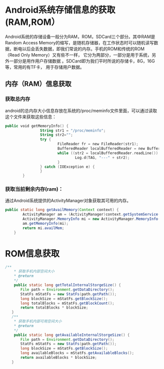 Android系统存储信息的获取(RAM,ROM）
===================================

Android系统的存储设备一般分为RAM，ROM，SDCard三个部分。其中RAM是Random Access Memory的缩写，是随机存储器，在工作状态时可以随机读写数据，断电以后会丢失数据，即我们常说的内存。手机的ROM和传统的ROM（Read Only Memory）又有些不一样， 它分为两部分，一部分是用于系统，另外一部分是用作用户存储数据 。SDCard即为我们平时所说的存储卡，8G，16G等，常用的有TF卡， 用于存储用户数据。

## 内存（RAM）信息获取

### 获取总内存

android的总内存大小信息存放在系统的/proc/meminfo文件里面，可以通过读取这个文件来获取这些信息：

```kotlin
public void getMemoryInfo() {  
                String str1 = "/proc/meminfo";  
                String str2="";  
                try {  
                        FileReader fr = new FileReader(str1);  
                        BufferedReader localBufferedReader = new BufferedReader(fr, 8192);  
                        while ((str2 = localBufferedReader.readLine()) != null) {  
                                Log.d(TAG, "---" + str2);  
                        }  
                } catch (IOException e) {  
                }  
        }  
```

### 获取当前剩余内存(ram)：

通过Android系统提供的ActivityManager对象获取其可用的内存。

```java
public static long getAvailMemory(Context context) {          
        ActivityManager am = (ActivityManager)context.getSystemService(Context.ACTIVITY_SERVICE);  
        ActivityManager.MemoryInfo mi = new ActivityManager.MemoryInfo();  
        am.getMemoryInfo(mi);  
        return mi.availMem;  
    } 
```



ROM信息获取
===========

```java
/** 
    * 获取手机内部空间大小 
    * @return 
    */  
    public static long getTotalInternalStorgeSize() {  
       File path = Environment.getDataDirectory();  
       StatFs mStatFs = new StatFs(path.getPath());  
       long blockSize = mStatFs.getBlockSize();  
       long totalBlocks = mStatFs.getBlockCount();  
       return totalBlocks * blockSize;  
   }  
   /** 
    * 获取手机内部可用空间大小 
    * @return 
    */  
    public static long getAvailableInternalStorgeSize() {  
       File path = Environment.getDataDirectory();  
       StatFs mStatFs = new StatFs(path.getPath());  
       long blockSize = mStatFs.getBlockSize();  
       long availableBlocks = mStatFs.getAvailableBlocks();  
       return availableBlocks * blockSize;  
   }  
```
